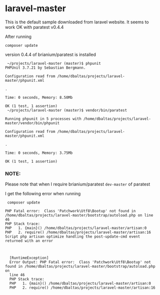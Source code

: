 laravel-master
==============

This is the default sample downloaded from laravel website.
It seems to work OK with paratest v0.4.4

After running

    composer update

version 0.4.4 of brianium/paratest is installed

```
 ~/projects/laravel-master (master)$ phpunit
PHPUnit 3.7.21 by Sebastian Bergmann.

Configuration read from /home/dbaltas/projects/laravel-master/phpunit.xml

.

Time: 0 seconds, Memory: 8.50Mb

OK (1 test, 1 assertion)
 ~/projects/laravel-master (master)$ vendor/bin/paratest

Running phpunit in 5 processes with /home/dbaltas/projects/laravel-master/vendor/bin/phpunit

Configuration read from /home/dbaltas/projects/laravel-master/phpunit.xml

.

Time: 0 seconds, Memory: 3.75Mb

OK (1 test, 1 assertion)
```


### NOTE:
Please note that when I require brianium/paratest `dev-master` of paratest

I get the following error when running 

     composer update

```
PHP Fatal error:  Class 'Patchwork\Utf8\Bootup' not found in /home/dbaltas/projects/laravel-master/bootstrap/autoload.php on line 46
PHP Stack trace:
PHP   1. {main}() /home/dbaltas/projects/laravel-master/artisan:0
PHP   2. require() /home/dbaltas/projects/laravel-master/artisan:16
Script php artisan optimize handling the post-update-cmd event returned with an error


                                                                                                                                               
  [RuntimeException]                                                                                                                           
  Error Output: PHP Fatal error:  Class 'Patchwork\Utf8\Bootup' not found in /home/dbaltas/projects/laravel-master/bootstrap/autoload.php on   
  line 46                                                                                                                                      
  PHP Stack trace:                                                                                                                             
  PHP   1. {main}() /home/dbaltas/projects/laravel-master/artisan:0                                                                            
  PHP   2. require() /home/dbaltas/projects/laravel-master/artisan:16                                                                          

```

